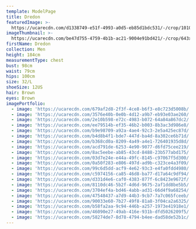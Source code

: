 ```yaml
---
template: ModelPage
title: Dredon
featuredImage: >-
  https://ucarecdn.com/d1338749-e51f-4993-a0d5-eb85d1bdc531/-/crop/1010x836/1548,0/-/preview/
imageThumbnail: >-
  https://ucarecdn.com/be47d755-4759-4b1b-ac21-9004e91bd421/-/crop/643x828/388,246/-/preview/
firstName: Dredon
collection: Men
height: 184cm
measurementType: chest
bust: 98cm
waist: 79cm
hips: 100cm
size: 32/L
shoeSize: 12US
hair: Brown
eyes: Brown
imagePortfolio:
  - image: 'https://ucarecdn.com/679af2d8-2f3f-4ce8-b6f3-e8c723d5008b/'
  - image: 'https://ucarecdn.com/3576e40b-0e0b-4d12-a9b7-eb93e03ae260/'
  - image: 'https://ucarecdn.com/2e10b598-e72c-4983-b072-64a84a867dc2/'
  - image: 'https://ucarecdn.com/ee79514b-ef35-46b2-b003-8b3ac3d986e8/'
  - image: 'https://ucarecdn.com/b9e98709-a92a-4ae4-92c3-2e5a425ec87d/'
  - image: 'https://ucarecdn.com/b4d8b4f1-bde7-447d-ba4d-8a302ce6b71d/'
  - image: 'https://ucarecdn.com/b368cd0a-8209-4a49-a4e1-726401935d8d/'
  - image: 'https://ucarecdn.com/acd791de-6253-4e90-9077-d6fd75cee219/'
  - image: 'https://ucarecdn.com/8ac5eebe-ab85-43cd-8488-23b577abd175/'
  - image: 'https://ucarecdn.com/03d7e24e-e44a-49fc-8145-c97067f5d300/'
  - image: 'https://ucarecdn.com/0a50f283-e806-497d-ad9b-c323ce4a3f09/'
  - image: 'https://ucarecdn.com/99c6d5dd-acf9-4e62-93c3-e4fa0fdd4980/'
  - image: 'https://ucarecdn.com/c5974156-ca85-46d8-ba77-d17a64c9df94/'
  - image: 'https://ucarecdn.com/d331d4e6-caf0-4383-877f-6c8423e9672f/'
  - image: 'https://ucarecdn.com/8110dc46-5b2f-4d6d-9675-2af1dd8be5b5/'
  - image: 'https://ucarecdn.com/3704ef4a-bd46-4abb-ad31-66d4f9a68254/'
  - image: 'https://ucarecdn.com/47548437-a7d9-44b3-9cb7-7a7c065fceeb/'
  - image: 'https://ucarecdn.com/90033e60-7b27-49f8-81a8-3f04ca2a6325/'
  - image: 'https://ucarecdn.com/b58fa2aa-9c94-446b-a257-1973e41918e1/'
  - image: 'https://ucarecdn.com/46090e27-49ab-416e-931b-dfd5026209f5/'
  - image: 'https://ucarecdn.com/58274de7-8d78-4794-b4ee-dad58de52b1c/'
---
```


